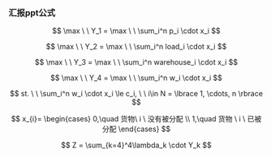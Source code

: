 ### 汇报ppt公式

$$
\max \ \ Y_1 = \max  \ \ \sum_i^n p_i \cdot x_i
$$

$$
\max  \ \ Y_2 = \max \ \ \sum_i^n load_i \cdot x_i
$$

$$
\max \ \ Y_3 = \max \ \ \sum_i^n warehouse_i \cdot x_i
$$

$$
\max \ \ Y_4 = \max \ \ \sum_i^n w_i \cdot x_i 
$$

$$
st.  \ \ \sum_i^n w_i \cdot x_i \le c_i, \ \ i\in N = \lbrace 1, \cdots, n \rbrace
$$

$$
x_{i}=
\begin{cases} 
0,\quad 货物\  i \ 没有被分配 \\
1,\quad 货物 \ i \ 已被分配
\end{cases}
$$

$$
Z = \sum_{k=4}^4\lambda_k \cdot Y_k
$$

